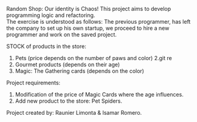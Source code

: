 Random Shop: Our identity is Chaos!
This project aims to develop programming logic and refactoring.  
The exercise is understood as follows: The previous programmer, 
has left the company to set up his own startup, we proceed to hire 
a new programmer and work on the saved project.

STOCK of products in the store:
1. Pets (price depends on the number of paws and color) 2.git re
2. Gourmet products (depends on their age)
3. Magic: The Gathering cards (depends on the color)

Project requirements:
1. Modification of the price of Magic Cards where the age influences.
2. Add new product to the store: Pet Spiders.

Project created by: Raunier Limonta & Isamar Romero.